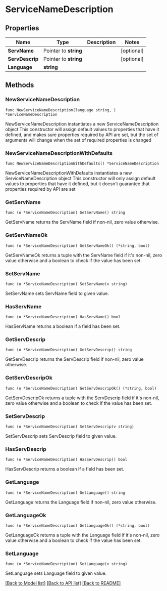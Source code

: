 # ServiceNameDescription

## Properties

Name | Type | Description | Notes
------------ | ------------- | ------------- | -------------
**ServName** | Pointer to **string** |  | [optional] 
**ServDescrip** | Pointer to **string** |  | [optional] 
**Language** | **string** |  | 

## Methods

### NewServiceNameDescription

`func NewServiceNameDescription(language string, ) *ServiceNameDescription`

NewServiceNameDescription instantiates a new ServiceNameDescription object
This constructor will assign default values to properties that have it defined,
and makes sure properties required by API are set, but the set of arguments
will change when the set of required properties is changed

### NewServiceNameDescriptionWithDefaults

`func NewServiceNameDescriptionWithDefaults() *ServiceNameDescription`

NewServiceNameDescriptionWithDefaults instantiates a new ServiceNameDescription object
This constructor will only assign default values to properties that have it defined,
but it doesn't guarantee that properties required by API are set

### GetServName

`func (o *ServiceNameDescription) GetServName() string`

GetServName returns the ServName field if non-nil, zero value otherwise.

### GetServNameOk

`func (o *ServiceNameDescription) GetServNameOk() (*string, bool)`

GetServNameOk returns a tuple with the ServName field if it's non-nil, zero value otherwise
and a boolean to check if the value has been set.

### SetServName

`func (o *ServiceNameDescription) SetServName(v string)`

SetServName sets ServName field to given value.

### HasServName

`func (o *ServiceNameDescription) HasServName() bool`

HasServName returns a boolean if a field has been set.

### GetServDescrip

`func (o *ServiceNameDescription) GetServDescrip() string`

GetServDescrip returns the ServDescrip field if non-nil, zero value otherwise.

### GetServDescripOk

`func (o *ServiceNameDescription) GetServDescripOk() (*string, bool)`

GetServDescripOk returns a tuple with the ServDescrip field if it's non-nil, zero value otherwise
and a boolean to check if the value has been set.

### SetServDescrip

`func (o *ServiceNameDescription) SetServDescrip(v string)`

SetServDescrip sets ServDescrip field to given value.

### HasServDescrip

`func (o *ServiceNameDescription) HasServDescrip() bool`

HasServDescrip returns a boolean if a field has been set.

### GetLanguage

`func (o *ServiceNameDescription) GetLanguage() string`

GetLanguage returns the Language field if non-nil, zero value otherwise.

### GetLanguageOk

`func (o *ServiceNameDescription) GetLanguageOk() (*string, bool)`

GetLanguageOk returns a tuple with the Language field if it's non-nil, zero value otherwise
and a boolean to check if the value has been set.

### SetLanguage

`func (o *ServiceNameDescription) SetLanguage(v string)`

SetLanguage sets Language field to given value.



[[Back to Model list]](../README.md#documentation-for-models) [[Back to API list]](../README.md#documentation-for-api-endpoints) [[Back to README]](../README.md)


